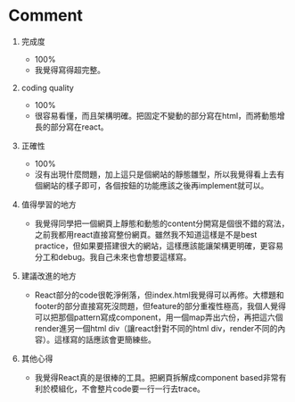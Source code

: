 # Comment

1. 完成度
    - 100%
    - 我覺得寫得超完整。

2. coding quality
    - 100%
    - 很容易看懂，而且架構明確。把固定不變動的部分寫在html，而將動態增長的部分寫在react。

3. 正確性
    - 100%
    - 沒有出現什麼問題，加上這只是個網站的靜態雛型，所以我覺得看上去有個網站的樣子即可，各個按鈕的功能應該之後再implement就可以。

4. 值得學習的地方
    - 我覺得同學把一個網頁上靜態和動態的content分開寫是個很不錯的寫法，之前我都用react直接寫整份網頁。雖然我不知道這樣是不是best practice，但如果要搭建很大的網站，這樣應該能讓架構更明確，更容易分工和debug。我自己未來也會想要這樣寫。

5. 建議改進的地方
    - React部分的code很乾淨俐落，但index.html我覺得可以再修。大標題和footer的部分直接寫死沒問題，但feature的部分重複性極高，我個人覺得可以把那個pattern寫成component，用一個map弄出六份，再把這六個render進另一個html div（讓react針對不同的html div，render不同的內容）。這樣寫的話應該會更簡練些。

6. 其他心得
    - 我覺得React真的是很棒的工具。把網頁拆解成component based非常有利於模組化，不會整片code要一行一行去trace。